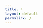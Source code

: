 ```yaml
---
title: /
layout: default
permalink: /
---
```

<style>
.center {
  display: block;
  margin-left: auto;
  margin-right: auto;
  width: 100%;
}
</style>
<script>
  if(/Android|webOS|iPhone|iPad|iPod|BlackBerry|IEMobile|Opera Mini/i.test(navigator.userAgent)){
  // MOBILE
document.write('<pre><div class="center">▒██   ██▒ ██████ ▄████▄  ▄▄▄      ██▀███ ▓█████ \n');
document.write('▒▒ █ █ ▒▒██    ▒▒██▀ ▀█ ▒████▄   ▓██ ▒ ██▓█   ▀ \n');
document.write('░░  █   ░ ▓██▄  ▒▓█    ▄▒██  ▀█▄ ▓██ ░▄█ ▒███   \n');
document.write(' ░ █ █ ▒  ▒   ██▒▓▓▄ ▄██░██▄▄▄▄██▒██▀▀█▄ ▒▓█  ▄ \n');
document.write('▒██▒ ▒██▒██████▒▒ ▓███▀ ░▓█   ▓██░██▓ ▒██░▒████▒\n');
document.write('▒▒ ░ ░▓ ▒ ▒▓▒ ▒ ░ ░▒ ▒  ░▒▒   ▓▒█░ ▒▓ ░▒▓░░ ▒░ ░\n');
document.write('░░   ░▒ ░ ░▒  ░ ░ ░  ▒    ▒   ▒▒ ░ ░▒ ░ ▒░░ ░  ░\n');
document.write(' ░    ░ ░  ░  ░ ░         ░   ▒    ░░   ░   ░   \n');
document.write(' ░    ░       ░ ░ ░           ░  ░  ░       ░  ░\n');
document.write(' ░                               \n</div></pre>');
}else{
  // DESKTOP
document.write('<pre><div class="center">  ██████  ▄████▄   ▄▄▄       ██▀███  ▓█████  ▄████▄   ██▀███   ▒█████   █     █\n');
document.write('▒██    ▒ ▒██▀ ▀█  ▒████▄    ▓██   ██▒▓█   ▀ ▒██▀ ▀█  ▓██ ▒ ██▒▒██▒  ██▒▓█░ █ ░█\n');
document.write('░ ▓██▄   ▒▓█    ▄ ▒██  ▀█▄  ▓██ ░▄█ ▒▒███   ▒▓█    ▄ ▓██ ░▄█ ▒▒██░  ██▒▒█░ █ ░█\n');
document.write('  ▒   ██▒▒▓▓▄ ▄██▒░██▄▄▄▄██ ▒██▀▀█▄  ▒▓█  ▄ ▒▓▓▄ ▄██▒▒██▀▀█▄  ▒██   ██░░█░ █ ░█\n');
document.write('▒██████▒▒▒ ▓███▀ ░ ▓█   ▓██▒░██▓ ▒██▒░▒████▒▒ ▓███▀ ░░██▓ ▒██▒░ ████▓▒░░░██▒██▓\n');
document.write('▒ ▒▓▒ ▒ ░░ ░▒ ▒  ░ ▒▒   ▓▒█░░ ▒▓ ░▒▓░░░ ▒░ ░░ ░▒ ▒  ░░ ▒▓ ░▒▓░░ ▒░▒░▒░ ░ ▓░▒ ▒ \n');
document.write('░ ░▒  ░ ░  ░  ▒     ▒   ▒▒ ░  ░▒ ░ ▒░ ░ ░  ░  ░  ▒     ░▒ ░ ▒░  ░ ▒ ▒░   ▒ ░ ░ \n');
document.write('░  ░  ░  ░          ░   ▒     ░░   ░    ░   ░          ░░   ░ ░ ░ ░ ▒    ░   ░ \n');
document.write('      ░  ░ ░            ░  ░   ░        ░  ░░ ░         ░         ░ ░      ░   \n');
document.write('         ░                                  ░                                  \n</div></pre>');
}
</script>
